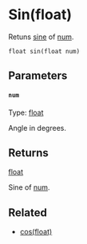 

# Sin(float)

Retuns [sine](https://en.wikipedia.org/wiki/Sine_and_cosine) of [num](#num).

```
float sin(float num)
```

## Parameters

#### `num`
Type: [float](/MdDocs/Types/Float.md)

Angle in degrees.

## Returns

[float](/MdDocs/Types/Float.md)

Sine of [num](#num).

## Related

 - [cos(float)](/MdDocs/Functions/Cos.float.md)


